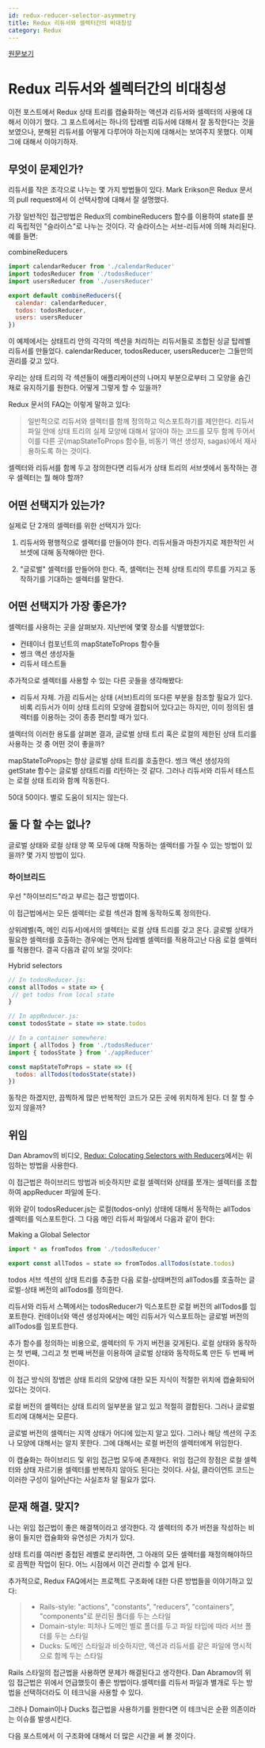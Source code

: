 ```yaml
---
id: redux-reducer-selector-asymmetry
title: Redux 리듀서와 셀렉터간의 비대칭성
category: Redux
---
```

[원문보기](http://randycoulman.com/blog/2016/09/20/redux-reducer-selector-asymmetry/)

# Redux 리듀서와 셀렉터간의 비대칭성

이전 포스트에서 Redux 상태 트리를 캡슐화하는 액션과 리듀서와 셀렉터의 사용에 대해서 이야기 했다. 그 포스트에서는 하나의 탑레벨 리듀서에 대해서 잘 동작한다는 것을 보였으나, 분해된 리듀서를 어떻게 다루어야 하는지에 대해서는 보여주지 못했다. 이제 그에 대해서 이야기하자.

## 무엇이 문제인가?

리듀서를 작은 조각으로 나누는 몇 가지 방법들이 있다. Mark Erikson은 Redux 문서의 pull request에서 이 선택사항에 대해서 잘 설명했다.

가장 일반적인 접근방법은 Redux의 combineReducers 함수를 이용하여 state를 분리 독립적인 "슬라이스"로 나누는 것이다. 각 슬라이스는 서브-리듀서에 의해 처리된다. 예를 들면:

combineReducers

```js
import calendarReducer from './calendarReducer'
import todosReducer from './todosReducer'
import usersReducer from './usersReducer'

export default combineReducers({
  calendar: calendarReducer,
  todos: todosReducer,
  users: usersReducer
})
```

이 예제에서는 상태트리 안의 각각의 섹션을 처리하는 리듀서들로 조합된 싱글 탑레벨 리듀서를 만들었다. calendarReducer, todosReducer, usersReducer는 그들만의 권리를 갖고 있다.

우리는 상태 트리의 각 섹션들이 애플리케이션의 나머지 부분으로부터 그 모양을 숨긴 채로 유지하기를 원한다. 어떻게 그렇게 할 수 있을까?

Redux 문서의 FAQ는 이렇게 말하고 있다:

> 일반적으로 리듀서와 셀렉터를 함께 정의하고 익스포트하기를 제안한다. 리듀서 파일 안애 상태 트리의 실제 모양에 대해서 알아야 하는 코드를 모두 함께 두어서 이를 다른 곳(mapStateToProps 함수들, 비동기 액션 생성자, sagas)에서 재사용하도록 하는 것이다.

셀렉터와 리듀서를 함께 두고 정의한다면 리듀서가 상태 트리의 서브셋에서 동작하는 경우 셀렉터는 뭘 해야 할까?

## 어떤 선택지가 있는가?

실제로 단 2개의 셀렉터를 위한 선택지가 있다:

1. 리듀서와 평행적으로 셀렉터를 만들어야 한다. 리듀서들과 마찬가지로 제한적인 서브셋에 대해 동작해야만 한다.

2. "글로벌" 셀렉터를 만들어야 한다. 즉, 셀렉터는 전체 상태 트리의 루트를 가지고 동작하기를 기대하는 셀렉터를 말한다.

## 어떤 선택지가 가장 좋은가?

셀렉터를 사용하는 곳을 살펴보자. 지난번에 몇몇 장소를 식별했었다:

- 컨테이너 컴포넌트의 mapStateToProps 함수들
- 썽크 액션 생성자들
- 리듀서 테스트들

추가적으로 셀렉터를 사용할 수 있는 다른 곳들을 생각해봤다:

- 리듀서 자체. 가끔 리듀서는 상태 (서브)트리의 또다른 부분을 참조할 필요가 있다. 비록 리듀서가 이미 상태 트리의 모양에 결합되어 있다고는 하지만, 이미 정의된 셀렉터를 이용하는 것이 종종 편리할 때가 있다.

셀렉터의 이러한 용도를 살펴본 결과, 글로벌 상태 트리 혹은 로컬의 제한된 상태 트리를 사용하는 것 중 어떤 것이 좋을까?

mapStateToProps는 항상 글로벌 상태 트리를 호출한다. 썽크 액션 생성자의 getState 함수는 글로벌 상태트리를 리턴하는 것 같다. 그러나 리듀서와 리듀서 테스트는 로컬 상태 트리와 함께 작동한다.

50대 50이다. 별로 도움이 되지는 않는다.

## 둘 다 할 수는 없나?

글로벌 상태와 로컬 상태 양 쪽 모두에 대해 작동하는 셀렉터를 가질 수 있는 방법이 있을까?
몇 가지 방법이 있다.

### 하이브리드

우선 "하이브리드"라고 부르는 접근 방법이다.

이 접근법에서는 모든 셀렉터는 로컬 섹션과 함께 동작하도록 정의한다.

상위레벨(즉, 메인 리듀서)에서의 셀렉터는 로컬 상태 트리를 갖고 온다. 글로벌 상태가 필요한 셀렉터를 호출하는 경우에는 먼저 탑레벨 셀렉터를 적용하고난 다음 로컬 셀렉터를 적용한다. 결곡 다음과 같이 보일 것이다:

Hybrid selectors

```js
// In todosReducer.js:
const allTodos = state => {
 // get todos from local state
}

// In appReducer.js:
const todosState = state => state.todos

// In a container somewhere:
import { allTodos } from './todosReducer'
import { todosState } from './appReducer'

const mapStateToProps = state => ({
  todos: allTodos(todosState(state))
})
```

동작은 하겠지만, 끔찍하게 많은 반복적인 코드가 모든 곳에 위치하게 된다. 더 잘 할 수 있지 않을까?

## 위임

Dan Abramov의 비디오, [Redux: Colocating Selectors with Reducers](https://egghead.io/lessons/javascript-redux-colocating-selectors-with-reducers)에서는 위임하는 방법을 사용한다.

이 접근법은 하이브리드 방법과 비슷하지만 로컬 셀렉터와 상태를 쪼개는 셀렉터를 조합하여 appReducer 파일에 둔다.

위와 같이 todosReducer.js는 로컬(todos-only) 상태에 대해서 동작하는 allTodos 셀렉터를 익스포트한다. 그 다음 메인 리듀서 파일에서 다음과 같이 한다:

Making a Global Selector

```js
import * as fromTodos from './todosReducer'

export const allTodos = state => fromTodos.allTodos(state.todos)
```

todos 서브 섹션의 상태 트리를 추출한 다음 로컬-상태버전의 allTodos를 호출하는 글로벌-상태 버전의 allTodos를 정의한다.

리듀서와 리듀서 스펙에서는 todosReducer가 익스포트한 로컬 버전의 allTodos를 임포트한다. 컨테이너와 액션 생성자에서는 메인 리듀서가 익스포트하는 글로벌 버전의 allTodos를 임포트한다.

추가 함수를 정의하는 비용으로, 셀렉터의 두 가지 버전을 갖게된다. 로컬 상태와 동작하는 첫 번째, 그리고 첫 번째 버전을 이용하여 글로벌 상태와 동작하도록 만든 두 번째 버전이다.

이 접근 방식의 장범은 상태 트리의 모양에 대한 모든 지식이 적절한 위치에 캡슐화되어 있다는 것이다.

로컬 버전의 셀렉터는 상태 트리의 일부분을 알고 있고 적절히 결합된다. 그러나 글로벌 트리에 대해서는 모른다.

글로벌 버전의 셀렉터는 지역 상태가 어디에 있는지 알고 있다. 그러나 해당 섹션의 구조나 모양에 대해서는 알지 못한다. 그에 대해서는 로컬 버전의 셀렉터에게 위임한다.

이 캡슐화는 하이브리드 및 위임 접근법 모두에 존재한다. 위임 접근의 장점은 로컬 셀렉터와 상태 자르기용 셀렉터를 반복하지 않아도 된다는 것이다. 사실, 클라이언트 코드는 이러한 구성이 일어난다는 사실조차 알 필요가 없다.

## 문재 해결. 맞지?

나는 위임 접근법이 좋은 해결책이라고 생각한다. 각 셀렉터의 추가 버전을 작성하는 비용이 들지만 캡슐화와 유연성은 가치가 있다.

상태 트리를 여러번 중첩된 레벨로 분리하면, 그 아래의 모든 셀렉터를 재정의해야하므로 끔찍한 작업이 된다. 어느 시점에서 이건 관리할 수 없게 된다.

추가적으로, Redux FAQ에서는 프로젝트 구조화에 대한 다른 방법들을 이야기하고 있다:

> - Rails-style: "actions", "constants", "reducers", "containers", "components"로 분리된 폴더를 두는 스타일
> - Domain-style: 피처나 도메인 별로 폴더를 두고 파일 타입에 따라 서브 폴더를 두는 스타일
> - Ducks: 도메인 스타일과 비슷하지만, 액션과 리듀서를 같은 파일에 명시적으로 함께 두는 스타일

Rails 스타일의 접근법을 사용하면 문제가 해결된다고 생각한다. Dan Abramov의 위임 접근법은 위에서 언급했듯이 좋은 방법이다.셀렉터를 리듀서 파일과 별개로 두는 방법을 선택하더라도 이 테크닉을 사용할 수 있다.

그러나 Domain이나 Ducks 접근법을 사용하기를 원한다면 이 테크닉은 순환 의존이라는 이슈를 발생시킨다.

다음 포스트에서 이 구조화에 대해서 더 많은 시간을 써 볼 것이다.

